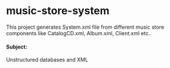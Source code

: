 # music-store-system
This project generates System.xml file from different music store components like CatalogCD.xml, Album.xml, Client.xml etc..
#### Subject:
Unstructured databases and XML
